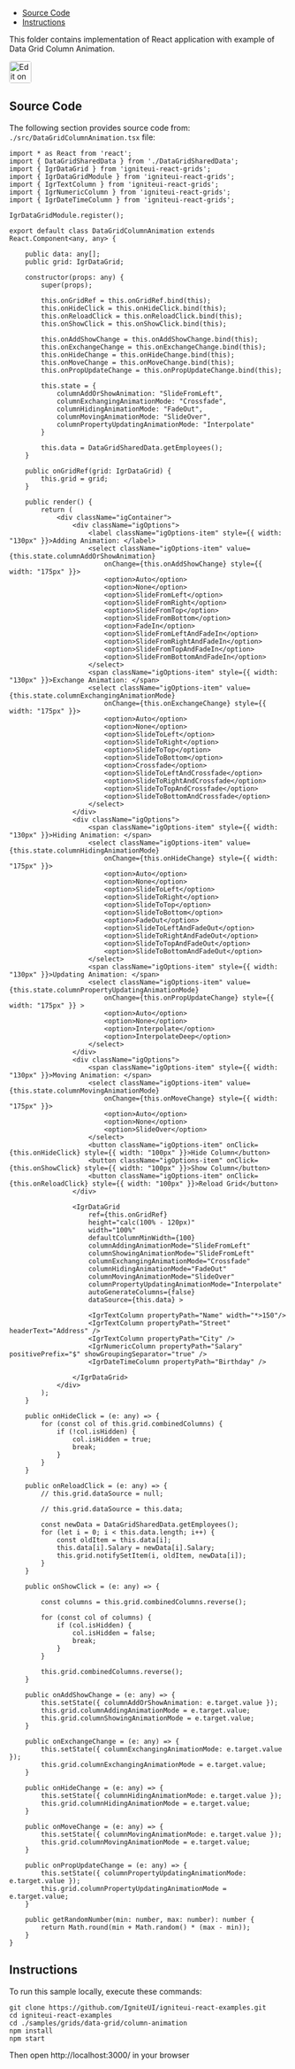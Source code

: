 <!-- NOTE: do not change this file because it will be auto re-generated from template file: -->
<!-- https://github.com/IgniteUI/igniteui-react-examples/tree/master/templates/sample/ReadMe.md -->

<!-- ## Table of Contents -->
<!-- - [Sample Preview](#Sample-Preview) -->
- [Source Code](#Source-Code)
- [Instructions](#Instructions)

This folder contains implementation of React application with example of Data Grid Column Animation.
<!-- in the Data Grid component -->
<!-- [Data Grid](https://infragistics.com/Reactsite/components/data-grid.html) -->

<html lang="en" xmlns="http://www.w3.org/1999/xhtml">
    <body>
        <a target="_blank" href="https://codesandbox.io/s/github/IgniteUI/igniteui-react-examples/tree/master/samples/grids/data-grid/column-animation?fontsize=14&hidenavigation=1&theme=dark&view=preview&file=/src/DataGridColumnAnimation.tsx" rel="noopener noreferrer">
            <img height="40px" style="border-radius: 0.25rem" alt="Edit on CodeSandbox" src="https://static.infragistics.com/xplatform/images/sandbox/code.png"/>
        </a>
        <!-- <a target="_blank"
href="https://codesandbox.io/s/github/IgniteUI/igniteui-react-examples/tree/master/samples/maps/geo-map/binding-csv-points?fontsize=14&hidenavigation=1&theme=dark&view=preview">
            <img alt="Edit Sample" src="https://codesandbox.io/static/img/play-codesandbox.svg"/>
        </a> -->
        <!-- <a target="_blank" style="margin-left: 0.5rem"
href="https://codesandbox.io/embed/github/IgniteUI/igniteui-react-examples/tree/master/samples/grids/data-grid/column-animation?fontsize=14&hidenavigation=1&theme=dark&view=preview&file=/src/DataGridColumnAnimation.tsx">
            <img height="40px" style="border-radius: 5px" alt="View on CodeSandbox" src="https://static.infragistics.com/xplatform/images/sandbox/view.png"/>
        </a> -->
        <!-- <a target="_blank"
href="https://codesandbox.io/embed/github/IgniteUI/igniteui-react-examples/tree/master/samples/maps/geo-map/binding-csv-points?fontsize=14&hidenavigation=1&theme=dark&view=preview">
            <img alt="View on CodeSandbox" src="https://static.infragistics.com/xplatform/images/sandbox/view.png"/>
        </a>
https://codesandbox.io/embed/react-treemap-overview-rtb45
https://codesandbox.io/static/img/play-codesandbox.svg
https://codesandbox.io/embed/react-treemap-overview-rtb45?view=browser -->
    </body>
</html>

<!-- ## Sample Preview -->

<!-- <iframe
  src="https://codesandbox.io/embed/github/IgniteUI/igniteui-react-examples/tree/master/samples/grids/data-grid/column-animation?fontsize=14&hidenavigation=1&theme=dark&view=preview&file=/src/DataGridColumnAnimation.tsx"
  style="width:100%; height:400px; border:0; border-radius: 4px; overflow:hidden;"
  allow="accelerometer; ambient-light-sensor; camera; encrypted-media; geolocation; gyroscope; hid; microphone; midi; payment; usb; vr"
  sandbox="allow-forms allow-modals allow-popups allow-presentation allow-same-origin allow-scripts"
></iframe> -->

## Source Code

The following section provides source code from:
`./src/DataGridColumnAnimation.tsx` file:

```tsx
import * as React from 'react';
import { DataGridSharedData } from './DataGridSharedData';
import { IgrDataGrid } from 'igniteui-react-grids';
import { IgrDataGridModule } from 'igniteui-react-grids';
import { IgrTextColumn } from 'igniteui-react-grids';
import { IgrNumericColumn } from 'igniteui-react-grids';
import { IgrDateTimeColumn } from 'igniteui-react-grids';

IgrDataGridModule.register();

export default class DataGridColumnAnimation extends React.Component<any, any> {

    public data: any[];
    public grid: IgrDataGrid;

    constructor(props: any) {
        super(props);

        this.onGridRef = this.onGridRef.bind(this);
        this.onHideClick = this.onHideClick.bind(this);
        this.onReloadClick = this.onReloadClick.bind(this);
        this.onShowClick = this.onShowClick.bind(this);

        this.onAddShowChange = this.onAddShowChange.bind(this);
        this.onExchangeChange = this.onExchangeChange.bind(this);
        this.onHideChange = this.onHideChange.bind(this);
        this.onMoveChange = this.onMoveChange.bind(this);
        this.onPropUpdateChange = this.onPropUpdateChange.bind(this);

        this.state = {
            columnAddOrShowAnimation: "SlideFromLeft",
            columnExchangingAnimationMode: "Crossfade",
            columnHidingAnimationMode: "FadeOut",
            columnMovingAnimationMode: "SlideOver",
            columnPropertyUpdatingAnimationMode: "Interpolate"
        }

        this.data = DataGridSharedData.getEmployees();
    }

    public onGridRef(grid: IgrDataGrid) {
        this.grid = grid;
    }

    public render() {
        return (
            <div className="igContainer">
                <div className="igOptions">
                    <label className="igOptions-item" style={{ width: "130px" }}>Adding Animation: </label>
                    <select className="igOptions-item" value={this.state.columnAddOrShowAnimation}
                        onChange={this.onAddShowChange} style={{ width: "175px" }}>
                        <option>Auto</option>
                        <option>None</option>
                        <option>SlideFromLeft</option>
                        <option>SlideFromRight</option>
                        <option>SlideFromTop</option>
                        <option>SlideFromBottom</option>
                        <option>FadeIn</option>
                        <option>SlideFromLeftAndFadeIn</option>
                        <option>SlideFromRightAndFadeIn</option>
                        <option>SlideFromTopAndFadeIn</option>
                        <option>SlideFromBottomAndFadeIn</option>
                    </select>
                    <span className="igOptions-item" style={{ width: "130px" }}>Exchange Animation: </span>
                    <select className="igOptions-item" value={this.state.columnExchangingAnimationMode}
                        onChange={this.onExchangeChange} style={{ width: "175px" }}>
                        <option>Auto</option>
                        <option>None</option>
                        <option>SlideToLeft</option>
                        <option>SlideToRight</option>
                        <option>SlideToTop</option>
                        <option>SlideToBottom</option>
                        <option>Crossfade</option>
                        <option>SlideToLeftAndCrossfade</option>
                        <option>SlideToRightAndCrossfade</option>
                        <option>SlideToTopAndCrossfade</option>
                        <option>SlideToBottomAndCrossfade</option>
                    </select>
                </div>
                <div className="igOptions">
                    <span className="igOptions-item" style={{ width: "130px" }}>Hiding Animation: </span>
                    <select className="igOptions-item" value={this.state.columnHidingAnimationMode}
                        onChange={this.onHideChange} style={{ width: "175px" }}>
                        <option>Auto</option>
                        <option>None</option>
                        <option>SlideToLeft</option>
                        <option>SlideToRight</option>
                        <option>SlideToTop</option>
                        <option>SlideToBottom</option>
                        <option>FadeOut</option>
                        <option>SlideToLeftAndFadeOut</option>
                        <option>SlideToRightAndFadeOut</option>
                        <option>SlideToTopAndFadeOut</option>
                        <option>SlideToBottomAndFadeOut</option>
                    </select>
                    <span className="igOptions-item" style={{ width: "130px" }}>Updating Animation: </span>
                    <select className="igOptions-item" value={this.state.columnPropertyUpdatingAnimationMode}
                        onChange={this.onPropUpdateChange} style={{ width: "175px" }} >
                        <option>Auto</option>
                        <option>None</option>
                        <option>Interpolate</option>
                        <option>InterpolateDeep</option>
                    </select>
                </div>
                <div className="igOptions">
                    <span className="igOptions-item" style={{ width: "130px" }}>Moving Animation: </span>
                    <select className="igOptions-item" value={this.state.columnMovingAnimationMode}
                        onChange={this.onMoveChange} style={{ width: "175px" }}>
                        <option>Auto</option>
                        <option>None</option>
                        <option>SlideOver</option>
                    </select>
                    <button className="igOptions-item" onClick={this.onHideClick} style={{ width: "100px" }}>Hide Column</button>
                    <button className="igOptions-item" onClick={this.onShowClick} style={{ width: "100px" }}>Show Column</button>
                    <button className="igOptions-item" onClick={this.onReloadClick} style={{ width: "100px" }}>Reload Grid</button>
                </div>

                <IgrDataGrid
                    ref={this.onGridRef}
                    height="calc(100% - 120px)"
                    width="100%"
                    defaultColumnMinWidth={100}
                    columnAddingAnimationMode="SlideFromLeft"
                    columnShowingAnimationMode="SlideFromLeft"
                    columnExchangingAnimationMode="Crossfade"
                    columnHidingAnimationMode="FadeOut"
                    columnMovingAnimationMode="SlideOver"
                    columnPropertyUpdatingAnimationMode="Interpolate"
                    autoGenerateColumns={false}
                    dataSource={this.data} >

                    <IgrTextColumn propertyPath="Name" width="*>150"/>
                    <IgrTextColumn propertyPath="Street" headerText="Address" />
                    <IgrTextColumn propertyPath="City" />
                    <IgrNumericColumn propertyPath="Salary" positivePrefix="$" showGroupingSeparator="true" />
                    <IgrDateTimeColumn propertyPath="Birthday" />

                </IgrDataGrid>
            </div>
        );
    }

    public onHideClick = (e: any) => {
        for (const col of this.grid.combinedColumns) {
            if (!col.isHidden) {
                col.isHidden = true;
                break;
            }
        }
    }

    public onReloadClick = (e: any) => {
        // this.grid.dataSource = null;

        // this.grid.dataSource = this.data;

        const newData = DataGridSharedData.getEmployees();
        for (let i = 0; i < this.data.length; i++) {
            const oldItem = this.data[i];
            this.data[i].Salary = newData[i].Salary;
            this.grid.notifySetItem(i, oldItem, newData[i]);
        }
    }

    public onShowClick = (e: any) => {

        const columns = this.grid.combinedColumns.reverse();

        for (const col of columns) {
            if (col.isHidden) {
                col.isHidden = false;
                break;
            }
        }

        this.grid.combinedColumns.reverse();
    }

    public onAddShowChange = (e: any) => {
        this.setState({ columnAddOrShowAnimation: e.target.value });
        this.grid.columnAddingAnimationMode = e.target.value;
        this.grid.columnShowingAnimationMode = e.target.value;
    }

    public onExchangeChange = (e: any) => {
        this.setState({ columnExchangingAnimationMode: e.target.value });
        this.grid.columnExchangingAnimationMode = e.target.value;
    }

    public onHideChange = (e: any) => {
        this.setState({ columnHidingAnimationMode: e.target.value });
        this.grid.columnHidingAnimationMode = e.target.value;
    }

    public onMoveChange = (e: any) => {
        this.setState({ columnMovingAnimationMode: e.target.value });
        this.grid.columnMovingAnimationMode = e.target.value;
    }

    public onPropUpdateChange = (e: any) => {
        this.setState({ columnPropertyUpdatingAnimationMode: e.target.value });
        this.grid.columnPropertyUpdatingAnimationMode = e.target.value;
    }

    public getRandomNumber(min: number, max: number): number {
        return Math.round(min + Math.random() * (max - min));
    }
}

```

## Instructions
To run this sample locally, execute these commands:

```
git clone https://github.com/IgniteUI/igniteui-react-examples.git
cd igniteui-react-examples
cd ./samples/grids/data-grid/column-animation
npm install
npm start

```

Then open http://localhost:3000/ in your browser

